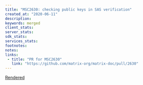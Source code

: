 ```yaml
---
title: "MSC2630: checking public keys in SAS verification"
created_at: "2020-06-11"
description:
keywords: merged
client_stats:
server_stats:
sdk_stats:
services_stats:
footnotes:
notes:
links:
 - title: "PR for MSC2630"
   link: "https://github.com/matrix-org/matrix-doc/pull/2630"
---
```

[Rendered](https://github.com/uhoreg/matrix-doc/blob/sas2/proposals/2630-sas-check-public-keys.md)
